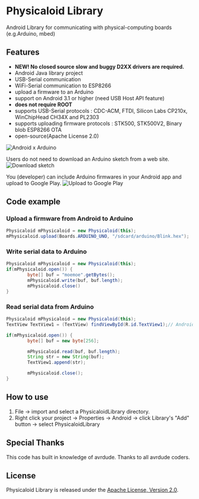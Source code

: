 Physicaloid Library
==================

Android Library for communicating with physical-computing boards (e.g.Arduino, mbed)

Features
-----------------
- **NEW! No closed source slow and buggy D2XX drivers are required.**
- Android Java library project
- USB-Serial communication
- WiFi-Serial communication to ESP8266
- upload a firmware to an Arduino
- support on Android 3.1 or higher (need USB Host API feature)
- **does not require ROOT**
- supports USB-Serial protocols : CDC-ACM, FTDI, Silicon Labs CP210x, WinChipHead CH34X and PL2303
- supports uploading firmware protocols : STK500, STK500V2, Binary blob ESP8266 OTA
- open-source(Apache License 2.0)


![Android x Arduino](https://lh5.googleusercontent.com/-weC-lA-1rdw/UeaCzIrWR3I/AAAAAAAACno/u-ZapAmzkz8/s640/android_arduino.jpg)


Users do not need to download an Arduino sketch from a web site.
![Download sketch](https://lh3.googleusercontent.com/-Hh-vISkTL6w/UeaC5moml2I/AAAAAAAACn8/g7Dozio1QrE/s640/physicaloid_download.png)


You (developer) can include Arduino firmwares in your Android app and upload to Google Play.
![Upload to Google Play](https://lh6.googleusercontent.com/-lzDrLOSohUY/UeaC5p7Z0uI/AAAAAAAACoA/hcqRjLUe6JQ/s640/physicaloid_upload.png)


Code example
-----------------

### Upload a firmware from Android to Arduino ###
```java
Physicaloid mPhysicaloid = new Physicaloid(this);
mPhysicaloid.upload(Boards.ARDUINO_UNO, "/sdcard/arduino/Blink.hex");
```


### Write serial data to Arduino ###
```java
Physicaloid mPhysicaloid = new Physicaloid(this);
if(mPhysicaloid.open()) {
        byte[] buf = "moemoe".getBytes();
        mPhysicaloid.write(buf, buf.length);
        mPhysicaloid.close()
}
```


### Read serial data from Arduino ###
```java
Physicaloid mPhysicaloid = new Physicaloid(this);
TextView TextView1 = (TextView) findViewById(R.id.TextView1);// Android TextView

if(mPhysicaloid.open()) {
        byte[] buf = new byte[256];

        mPhysicaloid.read(buf, buf.length);
        String str = new String(buf);
        TextView1.append(str);

        mPhysicaloid.close();
}
```

How to use
-----------------
1. File -> import and select a PhysicaloidLibrary directory.
2. Right click your project -> Properties -> Android -> click Library's "Add" button -> select PhysicaloidLibrary


Special Thanks
-----------------
This code has built in knowledge of avrdude.
Thanks to all avrdude coders.


License
-----------------
Physicaloid Library is released under the [Apache License, Version 2.0](http://www.apache.org/licenses/LICENSE-2.0).
